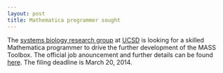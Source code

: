 ```yaml
--- 
layout: post 
title: Mathematica programmer sought
--- 
```


The [systems biology research group](http://sbrg.ucsd.edu) at [UCSD](http://ucsd.edu) is looking for a skilled Mathematica programmer to drive the further development of the MASS Toolbox. The official job anouncement and further details can be found [here](http://jobs.ucsd.edu/bulletin/job.aspx?jobnum_in=70149). The filing deadline is March 20, 2014.